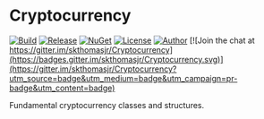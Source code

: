# Cryptocurrency

[![Build](https://ci.appveyor.com/api/projects/status/0xlxmif0gainroy5?svg=true)](https://ci.appveyor.com/project/skthomasjr/cryptocurrency)
[![Release](https://img.shields.io/github/release/skthomasjr/Cryptocurrency.svg?maxAge=2592000)](https://github.com/skthomasjr/Cryptocurrency/releases)
[![NuGet](https://img.shields.io/nuget/v/Cryptocurrency.svg)](https://www.nuget.org/packages/Cryptocurrency)
[![License](https://img.shields.io/github/license/skthomasjr/Cryptocurrency.svg?maxAge=2592000)](LICENSE.md)
[![Author](https://img.shields.io/badge/author-Scott%20K.%20Thomas%2C%20Jr.-blue.svg?maxAge=2592000)](https://www.linkedin.com/in/skthomasjr)
[![Join the chat at https://gitter.im/skthomasjr/Cryptocurrency](https://badges.gitter.im/skthomasjr/Cryptocurrency.svg)](https://gitter.im/skthomasjr/Cryptocurrency?utm_source=badge&utm_medium=badge&utm_campaign=pr-badge&utm_content=badge)

Fundamental cryptocurrency classes and structures.
